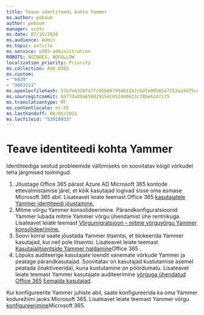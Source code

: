 ```yaml
---
title: Teave identiteedi kohta Yammer
ms.author: pebaum
author: pebaum
manager: scotv
ms.date: 07/15/2020
ms.audience: Admin
ms.topic: article
ms.service: o365-administration
ROBOTS: NOINDEX, NOFOLLOW
localization_priority: Priority
ms.collection: Adm_O365
ms.custom:
- "6039"
- "9003111"
ms.openlocfilehash: 57e7e6328747fc05b89799d631b2c6d7e0056547253aa3d75cdecb38cea3ad7e
ms.sourcegitcommit: b5f7da89a650d2915dc652449623c78be6247175
ms.translationtype: MT
ms.contentlocale: et-EE
ms.lasthandoff: 08/05/2021
ms.locfileid: "53918933"
---
```

# <a name="about-identity-in-yammer"></a>Teave identiteedi kohta Yammer

Identiteediga seotud probleemide vältimiseks on soovitatav kõigil võrkudel teha järgmised toimingud.

1. Jõustage Office 365 pärast Azure AD Microsoft 365 kontode ettevalmistamise järel, et kõik kasutajad logivad sisse oma esmase Microsoft 365 abil. Lisateavet leiate teemast Office 365 [kasutajatele Yammer identiteedi jõustamine.](https://docs.microsoft.com/yammer/configure-your-yammer-network/enforce-office-365-identity)
2. Mitme võrgu Yammer konsolideerimine. Pärandkonfiguratsioonid Yammer lubada mitme Yammer võrgu ühendamist ühe rentnikuga. Lisateavet leiate teemast [Võrgumigratsioon – mitme võrguvõrgu Yammer konsolideerimine.](https://docs.microsoft.com/yammer/configure-your-yammer-network/consolidate-multiple-yammer-networks)
3. Soovi korral saate jõustada Yammer litsentsi, et blokeerida Yammer kasutajad, kui neil pole litsentsi. Lisateavet leiate teemast [Kasutajalitsentside Yammer haldamine](https://docs.microsoft.com/yammer/manage-yammer-users/manage-yammer-licenses-in-office-365)Office 365 .
4. Lõpuks auditeerige kasutajate loendit vanemate võrkude Yammer ja peatage pärandkasutajad. Soovitatav on kasutajad kustutamise asemel peatada (inaktiveerida), kuna kustutamine on pöördumatu. Lisateavet leiate teemast Yammer kasutajate auditeerimine [võrguga ühendatud Office 365](https://docs.microsoft.com/yammer/manage-yammer-users/audit-users-connected-to-office-365) [Eemalda kasutajad](https://docs.microsoft.com/yammer/manage-yammer-users/add-block-or-remove-users#remove-users).

Kui konfigureerite Yammer juhiste abil, saate konfigureerida ka oma Yammer kodurežiimi jaoks Microsoft 365. Lisateavet leiate teemast Yammer võrgu [konfigureerimine](https://docs.microsoft.com/yammer/configure-your-yammer-network/native-mode)Microsoft 365.